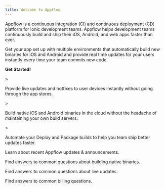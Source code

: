 ```yaml
---
title: Welcome to Appflow
---
```


Appflow is a continuous integration (CI) and continuous deployment (CD) platform
for Ionic development teams. Appflow helps development teams continuously build and ship
their iOS, Android, and web apps faster than ever.

<docs-cards class="prioritized">
  <docs-card header="Quickstart" href="/docs/appflow/quickstart" img="/docs/assets/icons/guide-quickstart.png">
    <p>Get your app set up with multiple environments that automatically build new binaries for
    iOS and Android and provide real time updates for your users instantly every time your team commits
    new code.</p>
    <b>Get Started!</b>
  </docs-card>

  <docs-card header="Deploy" href="/docs/appflow/deploy/intro" icon="/docs/assets/icons/guide-deploy-icon.png">>
    <p>Provide live updates and hotfixes to user devices instantly without going through the app stores.</p>
  </docs-card>

  <docs-card header="Package" href="/docs/appflow/package/intro" icon="/docs/assets/icons/guide-package-icon.png">>
    <p>Build native iOS and Android binaries in the cloud without the headache of maintaining your own build servers.</p>
  </docs-card>

  <docs-card header="Automate" href="/docs/appflow/automation/intro" icon="/docs/assets/icons/guide-automate-icon.png">>
    <p>Automate your Deploy and Package builds to help you team ship better updates faster.</p>
  </docs-card>

  <docs-card header="News & Updates" href="https://ionic.zendesk.com/hc/en-us/categories/360000410554-Announcements" icon="/docs/assets/icons/guide-news-icon.png">
    <p>Learn about recent Appflow updates & announcements.</p>
  </docs-card>

  <docs-card header="Package FAQ" href="https://ionic.zendesk.com/hc/en-us/categories/360000410494-Package" icon="/docs/assets/icons/guide-faq-icon.png">
    <p>Find answers to common questions about building native binaries.</p>
  </docs-card>

  <docs-card header="Deploy FAQ" href="https://ionic.zendesk.com/hc/en-us/categories/360000409113-Deploy" icon="/docs/assets/icons/guide-faq-icon.png">
    <p>Find answers to common questions about live updates.</p>
  </docs-card>

  <docs-card header="Billing FAQ" href="https://ionic.zendesk.com/hc/en-us/categories/360000410574-Billing-Support" icon="/docs/assets/icons/guide-faq-icon.png">
    <p>Find answers to common billing questions.</p>
  </docs-card>
</docs-cards>
